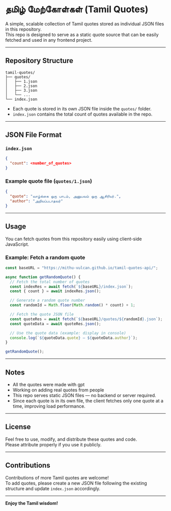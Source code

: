 # தமிழ் மேற்கோள்கள் (Tamil Quotes)

A simple, scalable collection of Tamil quotes stored as individual JSON files in this repository.  
This repo is designed to serve as a static quote source that can be easily fetched and used in any frontend project.

---

## Repository Structure

```
tamil-quotes/
├── quotes/
│   ├── 1.json
│   ├── 2.json
│   ├── 3.json
│   └── ...  
└── index.json
```

- Each quote is stored in its own JSON file inside the `quotes/` folder.
- `index.json` contains the total count of quotes available in the repo.

---

## JSON File Format

### `index.json`

```json
{
  "count": <number_of_quotes>
}
```

### Example quote file (`quotes/1.json`)

```json
{
  "quote": "வாழ்க்கை ஒரு பாடம், அனுபவம் ஒரு ஆசிரியர்.",
  "author": "அறியப்படாதவர்"
}
```

---

## Usage

You can fetch quotes from this repository easily using client-side JavaScript.

### Example: Fetch a random quote

```js
const baseURL = "https://mithu-vulcan.github.io/tamil-quotes-api/";

async function getRandomQuote() {
  // Fetch the total number of quotes
  const indexRes = await fetch(`${baseURL}/index.json`);
  const { count } = await indexRes.json();

  // Generate a random quote number
  const randomId = Math.floor(Math.random() * count) + 1;

  // Fetch the quote JSON file
  const quoteRes = await fetch(`${baseURL}/quotes/${randomId}.json`);
  const quoteData = await quoteRes.json();

  // Use the quote data (example: display in console)
  console.log(`${quoteData.quote} — ${quoteData.author}`);
}

getRandomQuote();
```

---

## Notes

- All the quotes were made with gpt
- Working on adding real quotes from people
- This repo serves static JSON files — no backend or server required.
- Since each quote is in its own file, the client fetches only one quote at a time, improving load performance.

---

## License

Feel free to use, modify, and distribute these quotes and code.  
Please attribute properly if you use it publicly.

---

## Contributions

Contributions of more Tamil quotes are welcome!  
To add quotes, please create a new JSON file following the existing structure and update `index.json` accordingly.

---

**Enjoy the Tamil wisdom!**
